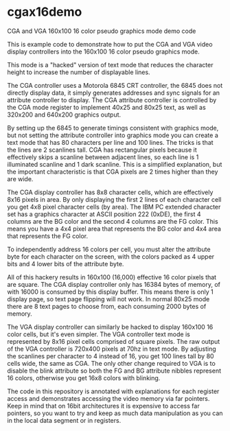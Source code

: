 # cgax16demo
CGA and VGA 160x100 16 color pseudo graphics mode demo code

This is example code to demonstrate how to put the CGA and VGA video display controllers into the 160x100 16 color pseudo
graphics mode.

This mode is a "hacked" version of text mode that reduces the character height to increase the number of displayable lines.

The CGA controller uses a Motorola 6845 CRT controller, the 6845 does not directly display data, it simply generates
addresses and sync signals for an attribute controller to display.  The CGA attribute controller is controlled by the CGA
mode register to implement 40x25 and 80x25 text, as well as 320x200 and 640x200 graphics output.

By setting up the 6845 to generate timings consistent with graphics mode, but not setting the attribute controller into
graphics mode you can create a text mode that has 80 characters per line and 100 lines.  The tricks is that the lines are
2 scanlines tall.  CGA has rectangular pixels because it effectively skips a scanline between adjacent lines, so each
line is 1 illuminated scanline and 1 dark scanline.  This is a simplified explanation, but the important characteristic is
that CGA pixels are 2 times higher than they are wide.

The CGA display controller has 8x8 character cells, which are effectively 8x16 pixels in area.  By only displaying the first
2 lines of each character cell you get 4x8 pixel character cells (by area).  The IBM PC extended character set has a
graphics character at ASCII position 222 (0xDE), the first 4 columns are the BG color and the second 4 columns are the FG
color.  This means you have a 4x4 pixel area that represents the BG color and 4x4 area that represents the FG color.

To independently address 16 colors per cell, you must alter the attribute byte for each character on the screen, with the
colors packed as 4 upper bits and 4 lower bits of the attribute byte.

All of this hackery results in 160x100 (16,000) effective 16 color pixels that are square.  The CGA display controller only
has 16384 bytes of memory, of with 16000 is consumed by this display buffer.  This means there is only 1 display page, so
text page flipping will not work.  In normal 80x25 mode there are 8 text pages to choose from, each consuming 2000 bytes of
memory.

The VGA display controller can similarly be hacked to display 160x100 16 color cells, but it's even simpler.  The VGA
controller text mode is represented by 8x16 pixel cells comprised of square pixels.  The raw output of the VGA controller
is 720x400 pixels at 70hz in text mode.  By adjusting the scanlines per character to 4 instead of 16, you get 100 lines
tall by 80 cells wide, the same as CGA.  The only other change required to VGA is to disable the blink attribute so both
the FG and BG attribute nibbles represent 16 colors, otherwise you get 16x8 colors with blinking.

The code in this repository is annotated with explanations for each register access and demonstrates accessing the video
memory via far pointers.  Keep in mind that on 16bit architectures it is expensive to access far pointers, so you want to
try and keep as much data manipulation as you can in the local data segment or in registers.
